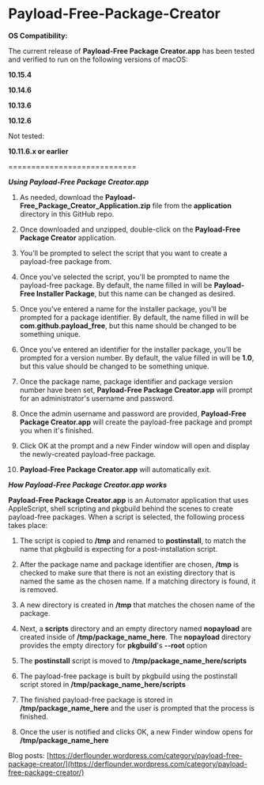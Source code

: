 Payload-Free-Package-Creator
============================

**OS Compatibility:**

The current release of **Payload-Free Package Creator.app** has been tested and verified to run on the following versions of macOS:

**10.15.4**

**10.14.6**

**10.13.6**

**10.12.6**


Not tested:

**10.11.6.x or earlier**

============================

***Using Payload-Free Package Creator.app***

1. As needed, download the **Payload-Free_Package_Creator_Application.zip** file from the **application** directory in this GitHub repo.

2. Once downloaded and unzipped, double-click on the **Payload-Free Package Creator** application.

3. You'll be prompted to select the script that you want to create a payload-free package from.

4. Once you've selected the script, you'll be prompted to name the payload-free package. By default, the name filled in will be **Payload-Free Installer Package**, but this name can be changed as desired.

5. Once you've entered a name for the installer package, you'll be prompted for a package identifier. By default, the name filled in will be **com.github.payload_free**, but this name should be changed to be something unique.

6. Once you’ve entered an identifier for the installer package, you’ll be prompted for a version number. By default, the value filled in will be **1.0**, but this value should be changed to be something unique. 

7. Once the package name, package identifier and package version number have been set, **Payload-Free Package Creator.app** will prompt for an administrator's username and password.

8. Once the admin username and password are provided, **Payload-Free Package Creator.app** will create the payload-free package and prompt you when it's finished.

9. Click OK at the prompt and a new Finder window will open and display the newly-created payload-free package.

10. **Payload-Free Package Creator.app** will automatically exit.



***How Payload-Free Package Creator.app works***


**Payload-Free Package Creator.app** is an Automator application that uses AppleScript, shell scripting and pkgbuild behind the scenes to create payload-free packages. When a script is selected, the following process takes place:

1. The script is copied to **/tmp** and renamed to **postinstall**, to match the name that pkgbuild is expecting for a post-installation script.

2. After the package name and package identifier are chosen, **/tmp** is checked to make sure that there is not an existing directory that is named the same as the chosen name. If a matching directory is found, it is removed.

3. A new directory is created in **/tmp** that matches the chosen name of the package.

4. Next, a **scripts** directory and an empty directory named **nopayload** are created inside of **/tmp/package_name_here**. The **nopayload** directory provides the empty directory for **pkgbuild**'s **--root** option

5. The **postinstall** script is moved to **/tmp/package_name_here/scripts**

6. The payload-free package is built by pkgbuild using the postinstall script stored in **/tmp/package_name_here/scripts**

7. The finished payload-free package is stored in **/tmp/package_name_here** and the user is prompted that the process is finished.

8. Once the user is notified and clicks OK, a new Finder window opens for **/tmp/package_name_here**


Blog posts: [https://derflounder.wordpress.com/category/payload-free-package-creator/](https://derflounder.wordpress.com/category/payload-free-package-creator/)
